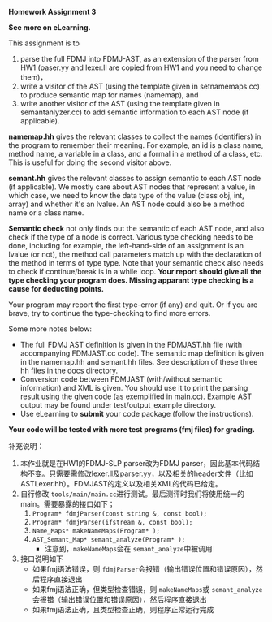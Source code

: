 **Homework Assignment 3**

**See more on eLearning.**

This assignment is to

1. parse the full FDMJ into FDMJ-AST, as an extension of the parser from HW1 (paser.yy and lexer.ll are copied from HW1 and you need to change them)，
2. write a visitor of the AST (using the template given in setnamemaps.cc) to produce semantic map for names (namemap), and
3. write another visitor of the AST (using the template given in semantanlyzer.cc) to add semantic information to each AST node (if applicable).

**namemap.hh** gives the relevant classes to collect the names (identifiers) in the program to remember their meaning. For example, an id is a class name, method name, a variable in a class, and a formal in a method of a class, etc. This is useful for doing the second visitor above.

**semant.hh** gives the relevant classes to assign semantic to each AST node (if applicable). We mostly care about AST nodes that represent a value, in which case, we need to know the data type of the value (class obj, int, array) and whether it's an lvalue. An AST node could also be a method name or a class name.

**Semantic check** not only finds out the semantic of each AST node, and also check if the type of a node is correct. Various type checking needs to be done, including for example, the left-hand-side of an assignment is an lvalue (or not), the method call parameters match up with the declaration of the method in terms of type type. Note that your semantic check also needs to check if continue/break is in a while loop. **Your report should give all the type checking your program does. Missing apparant type checking is a cause for deducting points.**

Your program may report the first type-error (if any) and quit. Or if you are brave, try to continue the type-checking to find more errors.

Some more notes below:

* The full FDMJ AST definition is given in the FDMJAST.hh file (with accompanying FDMJAST.cc code). The semantic map definition is given in the namemap.hh and semant.hh files. See description of these three hh files in the docs directory.
* Conversion code between FDMJAST (with/without semantic information) and XML is given. You should use it to print the parsing result using the given code (as exemplified in main.cc). Example AST output may be found under test/output_example directory.
* Use eLearning to **submit** your code package (follow the instructions).

**Your code will be tested with more test programs (fmj files) for grading.**

补充说明：

1. 本作业就是在HW1的FDMJ-SLP parser改为FDMJ parser，因此基本代码结构不变。只需要需修改lexer.ll及parser.yy，以及相关的header文件（比如ASTLexer.hh）。FDMJAST的定义以及相关XML的代码已给定。
2. 自行修改 `tools/main/main.cc`进行测试。最后测评时我们将使用统一的main。需要暴露的接口如下；
   1. `Program* fdmjParser(const string &, const bool);`
   2. `Program* fdmjParser(ifstream &, const bool);`
   3. `Name_Maps* makeNameMaps(Program* );`
   4. `AST_Semant_Map* semant_analyze(Program* );`
      - 注意到，`makeNameMaps`会在 `semant_analyze`中被调用
3. 接口说明如下
   - 如果fmj语法错误，则 `fdmjParser`会报错（输出错误位置和错误原因），然后程序直接退出
   - 如果fmj语法正确，但类型检查错误，则 `makeNameMaps`或 `semant_analyze`会报错（输出错误位置和错误原因），然后程序直接退出
   - 如果fmj语法正确，且类型检查正确，则程序正常运行完成
